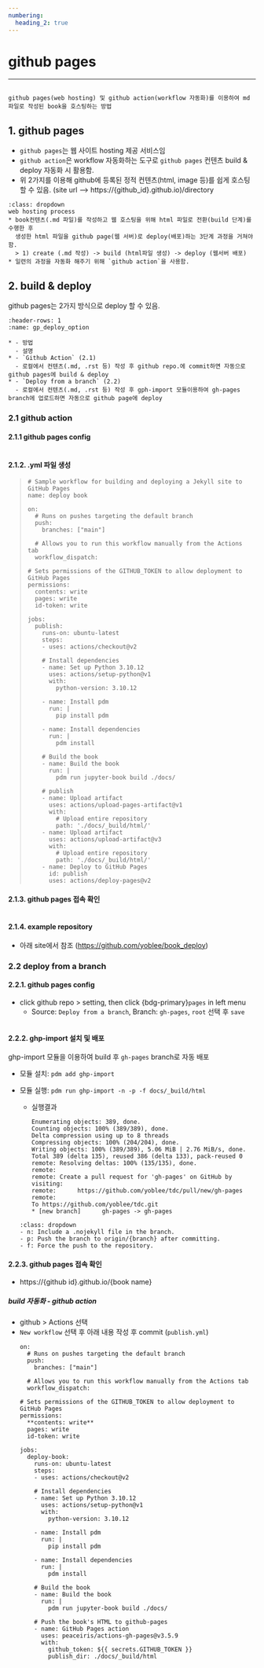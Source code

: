 ```yaml
---
numbering:
  heading_2: true
---
```

# github pages

--------

```{dropdown} Objective

github pages(web hosting) 및 github action(workflow 자동화)를 이용하여 md 파일로 작성된 book을 호스팅하는 방법

```

## 1. github pages
* `github pages`는 웹 사이트 hosting 제공 서비스임 
* `github action`은 workflow 자동화하는 도구로 `github pages` 컨텐츠 build & deploy 자동화 시 활용함.
* 위 2가지를 이용해 github에 등록된 정적 컨텐츠(html, image 등)를 쉽게 호스팅 할 수 있음. 
  (site url --> https://{github_id}.github.io)/directory

```{note}
:class: dropdown
web hosting process
* book컨텐츠(.md 파일)를 작성하고 웹 호스팅을 위해 html 파일로 전환(build 단계)를 수행한 후
  생성한 html 파일을 github page(웹 서버)로 deploy(배포)하는 3단계 과정을 거쳐야 함.
  > 1) create (.md 작성) -> build (html파일 생성) -> deploy (웹서버 배포)
* 일련의 과정을 자동화 해주기 위해 `github action`을 사용함.
```

## 2. build & deploy

github pages는 2가지 방식으로 deploy 할 수 있음.
```{list-table}
:header-rows: 1
:name: gp_deploy_option

* - 방법
  - 설명
* - `Github Action` (2.1)
  - 로컬에서 컨텐츠(.md, .rst 등) 작성 후 github repo.에 commit하면 자동으로 github pages에 build & deploy
* - `Deploy from a branch` (2.2)
  - 로컬에서 컨텐츠(.md, .rst 등) 작성 후 gph-import 모듈이용하여 gh-pages branch에 업로드하면 자동으로 github page에 deploy
```

### 2.1 github action  

#### 2.1.1 github pages config

>  ```{image} ./img/ghp_02.png
>  ```

#### 2.1.2. .yml 파일 생성  
>  ```{code-block}
>  # Sample workflow for building and deploying a Jekyll site to GitHub Pages
>  name: deploy book
>
>  on:
>    # Runs on pushes targeting the default branch
>    push:
>      branches: ["main"]
>
>    # Allows you to run this workflow manually from the Actions tab
>    workflow_dispatch: 
>
>  # Sets permissions of the GITHUB_TOKEN to allow deployment to GitHub Pages
>  permissions:
>    contents: write
>    pages: write
>    id-token: write
>
>  jobs:
>    publish:
>      runs-on: ubuntu-latest
>      steps:
>      - uses: actions/checkout@v2
>
>      # Install dependencies
>      - name: Set up Python 3.10.12
>        uses: actions/setup-python@v1
>        with:
>          python-version: 3.10.12
>
>      - name: Install pdm
>        run: |
>          pip install pdm
>
>      - name: Install dependencies
>        run: |
>          pdm install
>
>      # Build the book
>      - name: Build the book
>        run: |
>          pdm run jupyter-book build ./docs/
>
>      # publish
>      - name: Upload artifact
>        uses: actions/upload-pages-artifact@v1
>        with:
>          # Upload entire repository
>          path: './docs/_build/html/'
>      - name: Upload artifact
>        uses: actions/upload-artifact@v3
>        with:
>          # Upload entire repository
>          path: './docs/_build/html/'
>      - name: Deploy to GitHub Pages
>        id: publish
>        uses: actions/deploy-pages@v2
>  ```

#### 2.1.3. github pages 접속 확인  

>  ```{image} ./img/ghp_site_01.png
>  ```

#### 2.1.4. example repository  
  * 아래 site에서 참조 (https://github.com/yoblee/book_deploy)

### 2.2 deploy from a branch 

#### 2.2.1. github pages config
 * click github repo > setting, then click {bdg-primary}`pages` in left menu
   * Source: `Deploy from a branch`, Branch: `gh-pages`, `root` 선택 후 `save`
     ```{figure} ./img/ghp_01.png

#### 2.2.2. ghp-import 설치 및 배포  

  ghp-import 모듈을 이용하여 build 후 `gh-pages` branch로 자동 배포
  * 모듈 설치: `pdm add ghp-import`
  * 모듈 실행: `pdm run ghp-import -n -p -f docs/_build/html`
    * 실행결과
      ```none
      Enumerating objects: 389, done.
      Counting objects: 100% (389/389), done.
      Delta compression using up to 8 threads
      Compressing objects: 100% (204/204), done.
      Writing objects: 100% (389/389), 5.06 MiB | 2.76 MiB/s, done.
      Total 389 (delta 135), reused 386 (delta 133), pack-reused 0
      remote: Resolving deltas: 100% (135/135), done.
      remote: 
      remote: Create a pull request for 'gh-pages' on GitHub by visiting:
      remote:      https://github.com/yoblee/tdc/pull/new/gh-pages
      remote: 
      To https://github.com/yoblee/tdc.git
      * [new branch]      gh-pages -> gh-pages
      ``` 

    ```{note}
    :class: dropdown
    - n: Include a .nojekyll file in the branch.
    - p: Push the branch to origin/{branch} after committing.
    - f: Force the push to the repository.
    ```

#### 2.2.3. github pages 접속 확인
  * https://{github id}.github.io/{book name}

##### build 자동화 - github action
* github > Actions 선택
* `New workflow` 선택 후 아래 내용 작성 후 commit (`publish.yml`)
  ```
  on:
    # Runs on pushes targeting the default branch
    push:
      branches: ["main"] 

    # Allows you to run this workflow manually from the Actions tab
    workflow_dispatch:

  # Sets permissions of the GITHUB_TOKEN to allow deployment to GitHub Pages
  permissions:
    **contents: write**
    pages: write
    id-token: write

  jobs:
    deploy-book:
      runs-on: ubuntu-latest
      steps:
      - uses: actions/checkout@v2

      # Install dependencies
      - name: Set up Python 3.10.12
        uses: actions/setup-python@v1
        with:
          python-version: 3.10.12

      - name: Install pdm
        run: |
          pip install pdm

      - name: Install dependencies
        run: |
          pdm install

      # Build the book
      - name: Build the book
        run: |
          pdm run jupyter-book build ./docs/

      # Push the book's HTML to github-pages
      - name: GitHub Pages action
        uses: peaceiris/actions-gh-pages@v3.5.9
        with:
          github_token: ${{ secrets.GITHUB_TOKEN }}
          publish_dir: ./docs/_build/html
  ```

